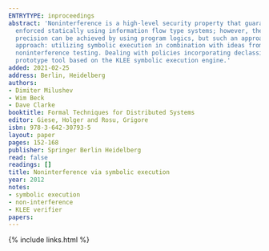 ```yaml
---
ENTRYTYPE: inproceedings
abstract: 'Noninterference is a high-level security property that guarantees the absence of illicit information flow at runtime. Noninterference can be
  enforced statically using information flow type systems; however, these are criticized for being overly conservative and rejecting secure programs. More
  precision can be achieved by using program logics, but such an approach lacks its own verification tools. In this work we propose a novel, alternative
  approach: utilizing symbolic execution in combination with ideas from program logics in an attempt to increase the precision of analyses and automate
  noninterference testing. Dealing with policies incorporating declassification is also explored. The feasibility of the proposal is illustrated using a
  prototype tool based on the KLEE symbolic execution engine.'
added: 2021-02-25
address: Berlin, Heidelberg
authors:
- Dimiter Milushev
- Wim Beck
- Dave Clarke
booktitle: Formal Techniques for Distributed Systems
editor: Giese, Holger and Rosu, Grigore
isbn: 978-3-642-30793-5
layout: paper
pages: 152-168
publisher: Springer Berlin Heidelberg
read: false
readings: []
title: Noninterference via symbolic execution
year: 2012
notes:
- symbolic execution
- non-interference
- KLEE verifier
papers:
---
```

{% include links.html %}
